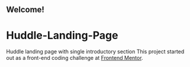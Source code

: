 ## Welcome!
# Huddle-Landing-Page
Huddle landing page with single introductory section
This project started out as a front-end coding challenge at [Frontend Mentor](https://www.frontendmentor.io).
